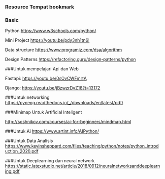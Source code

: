 ### Resource Tempat bookmark

### Basic

Python
https://www.w3schools.com/python/

Mini Project
https://youtu.be/pdy3nh1tn6I

Data structure
https://www.programiz.com/dsa/algorithm

Design Patterns
https://refactoring.guru/design-patterns/python


###Untuk mempelajari Api dan Web

Fastapi:
https://youtu.be/0sOvCWFmrtA

Django:
https://youtu.be/jBzwzrDvZ18?t=13172




###Untuk networking 
https://pyneng.readthedocs.io/_/downloads/en/latest/pdf/


###Minimap Untuk Artificial Inteligent

http://soshnikov.com/courses/ai-for-beginners/mindmap.html


###Untuk Ai
https://www.artint.info/AIPython/


###Untuk Data Analisis
https://www.kevinsheppard.com/files/teaching/python/notes/python_introduction_2020.pdf


###Untuk Deeplearning dan neural network
https://static.latexstudio.net/article/2018/0912/neuralnetworksanddeeplearning.pdf

